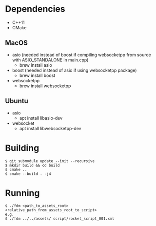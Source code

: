 # Dependencies

* C++11
* CMake

## MacOS

* asio (needed instead of boost if compiling websocketpp from source with ASIO_STANDALONE in main.cpp)
    * brew install asio
* boost (needed instead of asio if using websocketpp package)
    * brew install boost
* websocketpp
    * brew install websocketpp

## Ubuntu

* asio
    * apt install libasio-dev
* websocket
    * apt install libwebsocketpp-dev

# Building

```
$ git submodule update --init --recursive
$ mkdir build && cd build
$ cmake ..
$ cmake --build . -j4
```

# Running

```
$ ./fdm <path_to_assets_root> <relative_path_from_assets_root_to_script>
e.g.
$ ./fdm ../../assets/ script/rocket_script_001.xml
```
